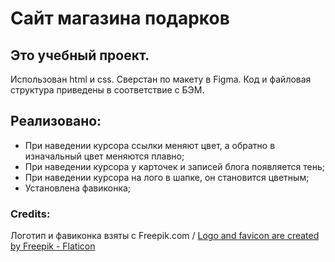 # Сайт магазина подарков
## Это учебный проект.
Использован html и css. Сверстан по макету в Figma. Код и файловая структура приведены в соответствие с БЭМ.
## Реализовано: 
+ При наведении курсора ссылки меняют цвет, а обратно в изначальный цвет меняются плавно;
+ При наведении курсора у карточек и записей блога появляется тень;
+ При наведении курсора на лого в шапке, он становится цветным;
+ Установлена фавиконка;
### Credits:
Логотип и фавиконка взяты с Freepik.com / <a href="https://www.flaticon.com/free-icons/letter" title="letter icons">Logo and favicon are created by Freepik - Flaticon</a>
